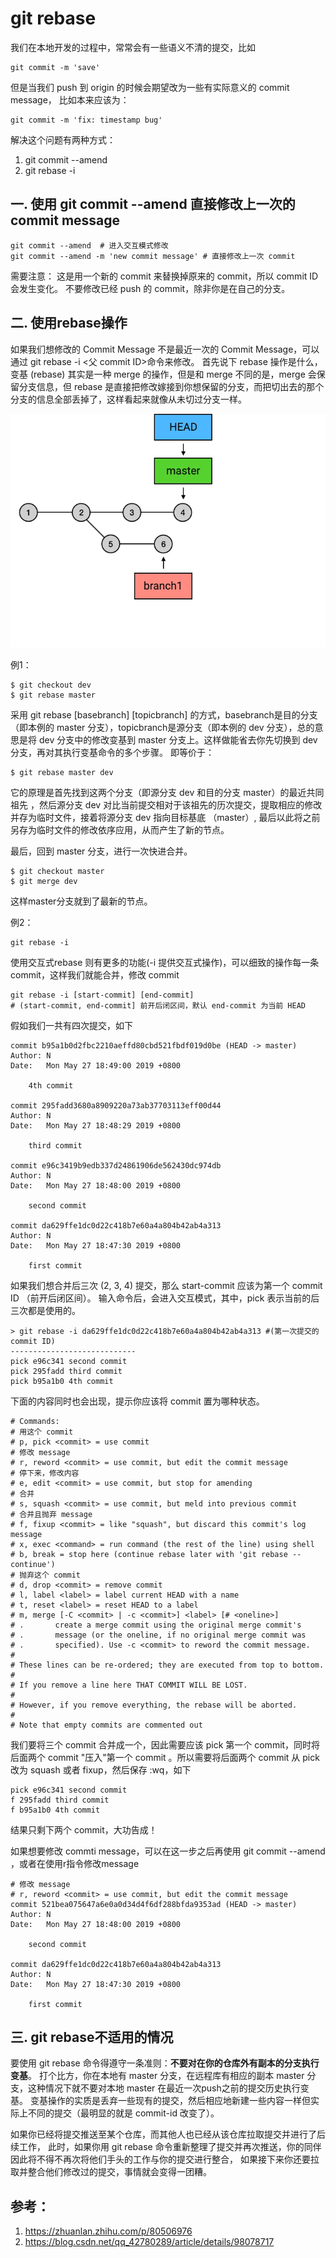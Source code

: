 # git rebase
我们在本地开发的过程中，常常会有一些语义不清的提交，比如 
```
git commit -m 'save'
```
但是当我们 push 到 origin 的时候会期望改为一些有实际意义的 commit message，
比如本来应该为：
```
git commit -m 'fix: timestamp bug'
```
解决这个问题有两种方式：

1. git commit --amend
2. git rebase -i


## 一.  使用 git commit --amend 直接修改上一次的 commit message
```
git commit --amend  # 进入交互模式修改
git commit --amend -m 'new commit message' # 直接修改上一次 commit
```
需要注意：
这是用一个新的 commit 来替换掉原来的 commit，所以 commit ID 会发生变化。
不要修改已经 push 的 commit，除非你是在自己的分支。


## 二. 使用rebase操作
如果我们想修改的 Commit Message 不是最近一次的 Commit Message，可以通过 git rebase -i <父 commit ID>命令来修改。
首先说下 rebase 操作是什么，变基 (rebase) 其实是一种 merge 的操作，但是和 merge 不同的是，merge 会保留分支信息，但 rebase 是直接把修改嫁接到你想保留的分支，而把切出去的那个分支的信息全部丢掉了，这样看起来就像从未切过分支一样。

<img src="git rebase.gif" />

例1：
```
$ git checkout dev
$ git rebase master
```
采用 git rebase [basebranch] [topicbranch] 的方式，basebranch是目的分支（即本例的 master 分支），topicbranch是源分支（即本例的 dev 分支），总的意思是将 dev 分支中的修改变基到 master 分支上。这样做能省去你先切换到 dev 分支，再对其执行变基命令的多个步骤。
即等价于：
```
$ git rebase master dev
```
它的原理是首先找到这两个分支（即源分支 dev 和目的分支 master）的最近共同祖先 ，然后源分支 dev 对比当前提交相对于该祖先的历次提交，提取相应的修改并存为临时文件，接着将源分支 dev 指向目标基底 （master）, 最后以此将之前另存为临时文件的修改依序应用，从而产生了新的节点。

最后，回到 master 分支，进行一次快进合并。
```
$ git checkout master
$ git merge dev
```
这样master分支就到了最新的节点。

例2：
```
git rebase -i
```
使用交互式rebase 则有更多的功能(-i 提供交互式操作)，可以细致的操作每一条 commit，这样我们就能合并，修改 commit
```
git rebase -i [start-commit] [end-commit]
# (start-commit, end-commit] 前开后闭区间，默认 end-commit 为当前 HEAD
```

假如我们一共有四次提交，如下
```
commit b95a1b0d2fbc2210aeffd80cbd521fbdf019d0be (HEAD -> master)
Author: N
Date:   Mon May 27 18:49:00 2019 +0800

    4th commit

commit 295fadd3680a8909220a73ab37703113eff00d44
Author: N
Date:   Mon May 27 18:48:29 2019 +0800

    third commit

commit e96c3419b9edb337d24861906de562430dc974db
Author: N
Date:   Mon May 27 18:48:00 2019 +0800

    second commit

commit da629ffe1dc0d22c418b7e60a4a804b42ab4a313
Author: N
Date:   Mon May 27 18:47:30 2019 +0800

    first commit
```
如果我们想合并后三次 (2, 3, 4) 提交，那么 start-commit 应该为第一个 commit ID （前开后闭区间）。
输入命令后，会进入交互模式，其中，pick 表示当前的后三次都是使用的。
```
> git rebase -i da629ffe1dc0d22c418b7e60a4a804b42ab4a313 #(第一次提交的 commit ID)
----------------------------
pick e96c341 second commit
pick 295fadd third commit
pick b95a1b0 4th commit
```
下面的内容同时也会出现，提示你应该将 commit 置为哪种状态。
```
# Commands:
# 用这个 commit
# p, pick <commit> = use commit
# 修改 message
# r, reword <commit> = use commit, but edit the commit message 
# 停下来，修改内容
# e, edit <commit> = use commit, but stop for amending 
# 合并
# s, squash <commit> = use commit, but meld into previous commit
# 合并且抛弃 message
# f, fixup <commit> = like "squash", but discard this commit's log message
# x, exec <command> = run command (the rest of the line) using shell
# b, break = stop here (continue rebase later with 'git rebase --continue')
# 抛弃这个 commit
# d, drop <commit> = remove commit 
# l, label <label> = label current HEAD with a name
# t, reset <label> = reset HEAD to a label
# m, merge [-C <commit> | -c <commit>] <label> [# <oneline>]
# .       create a merge commit using the original merge commit's
# .       message (or the oneline, if no original merge commit was
# .       specified). Use -c <commit> to reword the commit message.
#
# These lines can be re-ordered; they are executed from top to bottom.
#
# If you remove a line here THAT COMMIT WILL BE LOST.
#
# However, if you remove everything, the rebase will be aborted.
#
# Note that empty commits are commented out
```
我们要将三个 commit 合并成一个，因此需要应该 pick 第一个 commit，同时将后面两个 commit "压入"第一个 commit 。所以需要将后面两个 commit 从 pick 改为 squash 或者 fixup，然后保存 :wq，如下
```
pick e96c341 second commit
f 295fadd third commit
f b95a1b0 4th commit
```
结果只剩下两个 commit，大功告成！

如果想要修改 commti message，可以在这一步之后再使用 git commit --amend ，或者在使用r指令修改message
```
# 修改 message
# r, reword <commit> = use commit, but edit the commit message 
commit 521bea075647a6e0a0d34d4f6df288bfda9353ad (HEAD -> master)
Author: N
Date:   Mon May 27 18:48:00 2019 +0800

	second commit

commit da629ffe1dc0d22c418b7e60a4a804b42ab4a313
Author: N
Date:   Mon May 27 18:47:30 2019 +0800

	first commit
```

## 三. git rebase不适用的情况
要使用 git rebase 命令得遵守一条准则：<strong>不要对在你的仓库外有副本的分支执行变基</strong>。
打个比方，你在本地有 master 分支，在远程库有相应的副本 master 分支，这种情况下就不要对本地 master 在最近一次push之前的提交历史执行变基。
变基操作的实质是丢弃一些现有的提交，然后相应地新建一些内容一样但实际上不同的提交（最明显的就是 commit-id 改变了）。 

如果你已经将提交推送至某个仓库，而其他人也已经从该仓库拉取提交并进行了后续工作，
此时，如果你用 git rebase 命令重新整理了提交并再次推送，你的同伴因此将不得不再次将他们手头的工作与你的提交进行整合，
如果接下来你还要拉取并整合他们修改过的提交，事情就会变得一团糟。


## 参考：
1. https://zhuanlan.zhihu.com/p/80506976
2. https://blog.csdn.net/qq_42780289/article/details/98078717